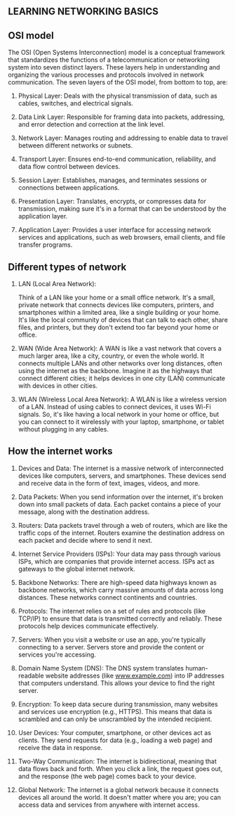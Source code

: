 ## LEARNING NETWORKING BASICS

## OSI model
The OSI (Open Systems Interconnection) model is a conceptual framework that standardizes the functions of a telecommunication or networking system into seven distinct layers. These layers help in understanding and organizing the various processes and protocols involved in network communication. The seven layers of the OSI model, from bottom to top, are:

1. Physical Layer: Deals with the physical transmission of data, such as cables, switches, and electrical signals.

2. Data Link Layer: Responsible for framing data into packets, addressing, and error detection and correction at the link level.

3. Network Layer: Manages routing and addressing to enable data to travel between different networks or subnets.

4. Transport Layer: Ensures end-to-end communication, reliability, and data flow control between devices.

5. Session Layer: Establishes, manages, and terminates sessions or connections between applications.

6. Presentation Layer: Translates, encrypts, or compresses data for transmission, making sure it's in a format that can be understood by the application layer.

7. Application Layer: Provides a user interface for accessing network services and applications, such as web browsers, email clients, and file transfer programs.

## Different types of network

1. LAN (Local Area Network):

	Think of a LAN like your home or a small office network.
	It's a small, private network that connects devices like computers, printers, and smartphones within a limited area, like a single building or your home.
	It's like the local community of devices that can talk to each other, share files, and printers, but they don't extend too far beyond your home or office.

2. WAN (Wide Area Network):
	A WAN is like a vast network that covers a much larger area, like a city, country, or even the whole world.
	It connects multiple LANs and other networks over long distances, often using the internet as the backbone.
	Imagine it as the highways that connect different cities; it helps devices in one city (LAN) communicate with devices in other cities.
3. WLAN (Wireless Local Area Network):
	A WLAN is like a wireless version of a LAN.
	Instead of using cables to connect devices, it uses Wi-Fi signals.
	So, it's like having a local network in your home or office, but you can connect to it wirelessly with your laptop, smartphone, or tablet without plugging in any cables.

## How the internet works 

1. Devices and Data: The internet is a massive network of interconnected devices like computers, servers, and smartphones. These devices send and receive data in the form of text, images, videos, and more.

2. Data Packets: When you send information over the internet, it's broken down into small packets of data. Each packet contains a piece of your message, along with the destination address.

3. Routers: Data packets travel through a web of routers, which are like the traffic cops of the internet. Routers examine the destination address on each packet and decide where to send it next.

4. Internet Service Providers (ISPs): Your data may pass through various ISPs, which are companies that provide internet access. ISPs act as gateways to the global internet network.

5. Backbone Networks: There are high-speed data highways known as backbone networks, which carry massive amounts of data across long distances. These networks connect continents and countries.

6. Protocols: The internet relies on a set of rules and protocols (like TCP/IP) to ensure that data is transmitted correctly and reliably. These protocols help devices communicate effectively.

7. Servers: When you visit a website or use an app, you're typically connecting to a server. Servers store and provide the content or services you're accessing.

8. Domain Name System (DNS): The DNS system translates human-readable website addresses (like www.example.com) into IP addresses that computers understand. This allows your device to find the right server.

9. Encryption: To keep data secure during transmission, many websites and services use encryption (e.g., HTTPS). This means that data is scrambled and can only be unscrambled by the intended recipient.

10. User Devices: Your computer, smartphone, or other devices act as clients. They send requests for data (e.g., loading a web page) and receive the data in response.

11. Two-Way Communication: The internet is bidirectional, meaning that data flows back and forth. When you click a link, the request goes out, and the response (the web page) comes back to your device.

12. Global Network: The internet is a global network because it connects devices all around the world. It doesn't matter where you are; you can access data and services from anywhere with internet access.
